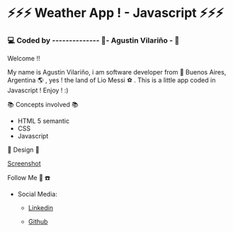 # :zap::zap::zap: Weather App ! - Javascript :zap::zap::zap:

### :computer: Coded by -------------- :saxophone:- Agustin Vilariño - :saxophone:

Welcome !!

My name is Agustin Vilariño, i am software developer from  📌  Buenos Aires, Argentina  🌎  , yes ! the land of Lio Messi  ⚽  . This is a little app coded in Javascript !
Enjoy ! :)

📚  Concepts involved  📚

-   HTML 5 semantic
-   CSS
-   Javascript


📐  Design  📐

[Screenshot](https://raw.githubusercontent.com/avilarino/weather-app/master/assets/images/weather-app.png)



Follow Me  🙌  ☎️

-   Social Media:
    -   [Linkedin](https://www.linkedin.com/in/agust%C3%ADn-vilari%C3%B1o-17914564/)
        
    -   [Github](https://github.com/avilarino)